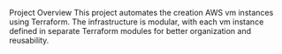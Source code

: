 Project Overview
This project automates the creation AWS vm instances using Terraform. The infrastructure is modular, with each vm instance defined in separate Terraform modules for better organization and reusability.